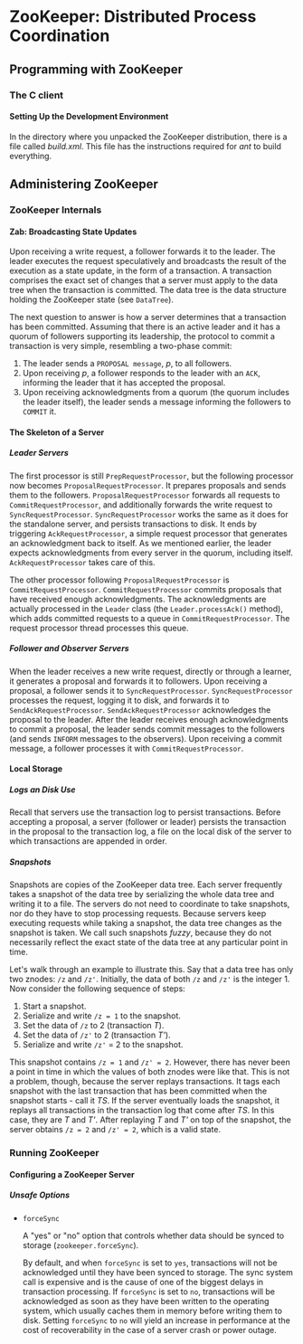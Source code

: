 # ZooKeeper: Distributed Process Coordination

## Programming with ZooKeeper
### The C client
#### Setting Up the Development Environment

In the directory where you unpacked the ZooKeeper distribution, there is a file called *build.xml*. This file has the instructions required for *ant* to build everything.

## Administering ZooKeeper

### ZooKeeper Internals
#### Zab: Broadcasting State Updates
Upon receiving a write request, a follower forwards it to the leader. The leader executes the request speculatively and broadcasts the result of the execution as a state update, in the form of a transaction. A transaction comprises the exact set of changes that a server must apply to the data tree when the transaction is committed. The data tree is the data structure holding the ZooKeeper state (see `DataTree`).

The next question to answer is how a server determines that a transaction has been committed. Assuming that there is an active leader and it has a quorum of followers supporting its leadership, the protocol to commit a transaction is very simple, resembling a two-phase commit:

1. The leader sends a `PROPOSAL message`, *p*, to all followers.
2. Upon receiving *p*, a follower responds to the leader with an `ACK`, informing the leader that it has accepted the proposal.
3. Upon receiving acknowledgments from a quorum (the quorum includes the leader itself), the leader sends a message informing the followers to `COMMIT` it.

#### The Skeleton of a Server
##### Leader Servers
The first processor is still `PrepRequestProcessor`, but the following processor now becomes `ProposalRequestProcessor`. It prepares proposals and sends them to the followers. `ProposalRequestProcessor` forwards all requests to `CommitRequestProcessor`, and additionally forwards the write request to `SyncRequestProcessor`. `SyncRequestProcessor` works the same as it does for the standalone server, and persists transactions to disk. It ends by triggering `AckRequestProcessor`, a simple request processor that generates an acknowledgment back to itself. As we mentioned earlier, the leader expects acknowledgments from every server in the quorum, including itself. `AckRequestProcessor` takes care of this.

The other processor following `ProposalRequestProcessor` is `CommitRequestProcessor`. `CommitRequestProcessor` commits proposals that have received enough acknowledgments. The acknowledgments are actually processed in the `Leader` class (the `Leader.processAck()` method), which adds committed requests to a queue in `CommitRequestProcessor`. The request processor thread processes this queue.

##### Follower and Observer Servers

When the leader receives a new write request, directly or through a learner, it generates a proposal and forwards it to followers. Upon receiving a proposal, a follower sends it to `SyncRequestProcessor`. `SyncRequestProcessor` processes the request, logging it to disk, and forwards it to `SendAckRequestProcessor`. `SendAckRequestProcessor` acknowledges the proposal to the leader. After the leader receives enough acknowledgments to commit a proposal, the leader sends commit messages to the followers (and sends `INFORM` messages to the observers). Upon receiving a commit message, a follower processes it with `CommitRequestProcessor`.

#### Local Storage
##### Logs an Disk Use
Recall that servers use the transaction log to persist transactions. Before accepting a proposal, a server (follower or leader) persists the transaction in the proposal to the transaction log, a file on the local disk of the server to which transactions are appended in order.

##### Snapshots
Snapshots are copies of the ZooKeeper data tree. Each server frequently takes a snapshot of the data tree by serializing the whole data tree and writing it to a file. The servers do not need to coordinate to take snapshots, nor do they have to stop processing requests. Because servers keep executing requests while taking a snapshot, the data tree changes as the snapshot is taken. We call such snapshots *fuzzy*, because they do not necessarily reflect the exact state of the data tree at any particular point in time.

Let's walk through an example to illustrate this. Say that a data tree has only two znodes: `/z` and `/z'`. Initially, the data of both `/z` and `/z'` is the integer 1. Now consider the following sequence of steps:

1. Start a snapshot.
2. Serialize and write `/z = 1` to the snapshot.
3. Set the data of `/z` to 2 (transaction *T*).
4. Set the data of `/z'` to 2 (transaction *T'*).
5. Serialize and write `/z'` = 2 to the snapshot.

This snapshot contains `/z = 1` and `/z' = 2`. However, there has never been a point in time in which the values of both znodes were like that. This is not a problem, though, because the server replays transactions. It tags each snapshot with the last transaction that has been committed when the snapshot starts - call it *TS*. If the server eventually loads the snapshot, it replays all transactions in the transaction log that come after *TS*. In this case, they are *T* and *T'*. After replaying *T* and *T'* on top of the snapshot, the server obtains `/z = 2` and `/z' = 2`, which is a valid state.

### Running ZooKeeper
#### Configuring a ZooKeeper Server
##### Unsafe Options
- `forceSync`
   
   A "yes" or "no" option that controls whether data should be synced to storage (`zookeeper.forceSync`).

   By default, and when `forceSync` is set to `yes`, transactions will not be acknowledged until they have been synced to storage. The sync system call is expensive and is the cause of one of the biggest delays in transaction processing. If `forceSync` is set to `no`, transactions will be acknowledged as soon as they have been written to the operating system, which usually caches them in memory before writing them to disk. Setting `forceSync` to `no` will yield an increase in performance at the cost of recoverability in the case of a server crash or power outage.
